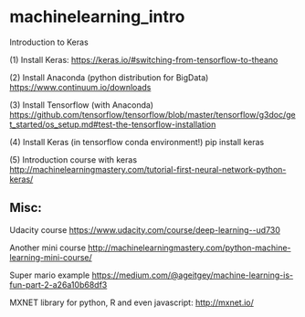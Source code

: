 # machinelearning_intro
Introduction to Keras


(1) Install Keras: 
https://keras.io/#switching-from-tensorflow-to-theano

(2) Install Anaconda (python distribution for BigData)
https://www.continuum.io/downloads

(3) Install Tensorflow (with Anaconda)
https://github.com/tensorflow/tensorflow/blob/master/tensorflow/g3doc/get_started/os_setup.md#test-the-tensorflow-installation

(4) Install Keras (in tensorflow conda environment!)
pip install keras

(5) Introduction course with keras
http://machinelearningmastery.com/tutorial-first-neural-network-python-keras/


Misc:
-----

Udacity course
https://www.udacity.com/course/deep-learning--ud730 

Another mini course
http://machinelearningmastery.com/python-machine-learning-mini-course/

Super mario example
https://medium.com/@ageitgey/machine-learning-is-fun-part-2-a26a10b68df3

MXNET library for python, R and even javascript:
http://mxnet.io/
